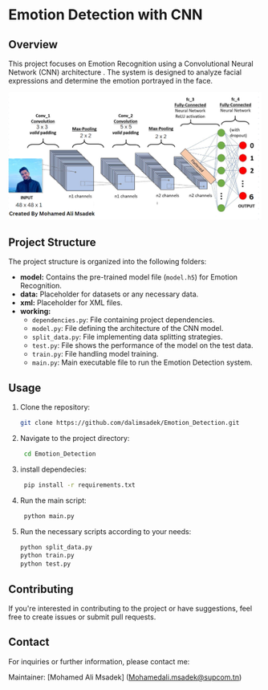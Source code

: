 # Emotion Detection with CNN

## Overview

This project focuses on Emotion Recognition using a Convolutional Neural Network (CNN) architecture . The system is designed to analyze facial expressions and determine the emotion portrayed in the face.


![CNN Architecture](architecture.png)

## Project Structure

The project structure is organized into the following folders:

- **model:** Contains the pre-trained model file (`model.h5`) for Emotion Recognition.
- **data:** Placeholder for datasets or any necessary data.
- **xml:** Placeholder for XML files.
- **working:**
  - `dependencies.py`: File containing project dependencies.
  - `model.py`: File defining the architecture of the CNN model.
  - `split_data.py`: File implementing data splitting strategies.
  - `test.py`: File shows the performance of the model on the test data.
  - `train.py`: File handling model training.
  - `main.py`: Main executable file to run the Emotion Detection system.

## Usage

1. Clone the repository:

   ```bash
   git clone https://github.com/dalimsadek/Emotion_Detection.git
2. Navigate to the project directory:
   ```bash
    cd Emotion_Detection
3. install dependecies:
   ```bash
    pip install -r requirements.txt

4. Run the main script:
   ```bash
    python main.py

5. Run the necessary scripts according to your needs:
     ```bash
    python split_data.py
    python train.py
    python test.py
## Contributing
If you're interested in contributing to the project or have suggestions, feel free to create issues or submit pull requests.

## Contact
For inquiries or further information, please contact me:

Maintainer: [Mohamed Ali Msadek] (Mohamedali.msadek@supcom.tn)




